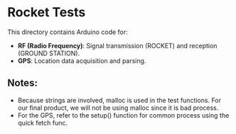 # Rocket Tests

This directory contains Arduino code for:

- **RF (Radio Frequency)**: Signal transmission (ROCKET) and reception (GROUND STATION).
- **GPS**: Location data acquisition and parsing.

## Notes:
- Because strings are involved, malloc is used in the test functions. For our final product, we will not be using malloc since it is bad process.
- For the GPS, refer to the setup() function for common process using the quick fetch func.